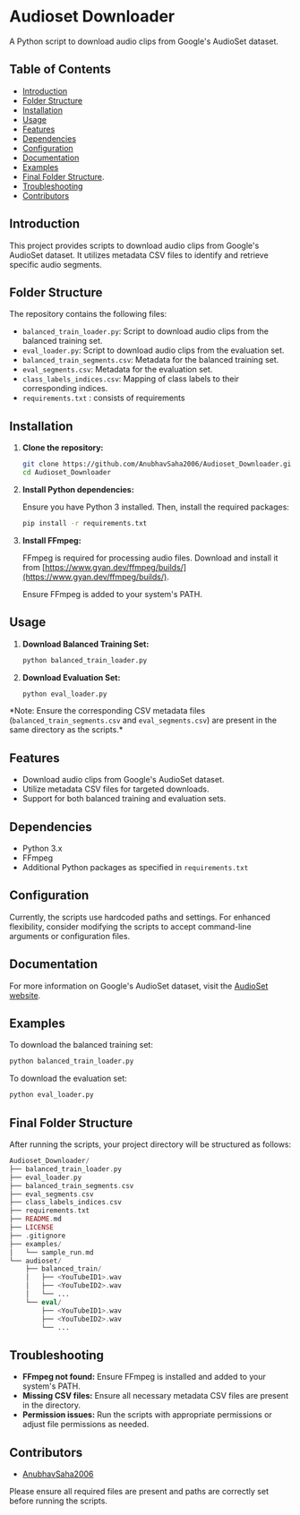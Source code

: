 
# Audioset Downloader

A Python script to download audio clips from Google's AudioSet dataset.

## Table of Contents

* [Introduction](#introduction)
* [Folder Structure](#folder-structure)
* [Installation](#installation)
* [Usage](#usage)
* [Features](#features)
* [Dependencies](#dependencies)
* [Configuration](#configuration)
* [Documentation](#documentation)
* [Examples](#examples)
* [Final Folder Structure](#final-folder-structure).
* [Troubleshooting](#troubleshooting)
* [Contributors](#contributors)

## Introduction

This project provides scripts to download audio clips from Google's AudioSet dataset. It utilizes metadata CSV files to identify and retrieve specific audio segments.

## Folder Structure

The repository contains the following files:

* `balanced_train_loader.py`: Script to download audio clips from the balanced training set.
* `eval_loader.py`: Script to download audio clips from the evaluation set.
* `balanced_train_segments.csv`: Metadata for the balanced training set.
* `eval_segments.csv`: Metadata for the evaluation set.
* `class_labels_indices.csv`: Mapping of class labels to their corresponding indices.
* `requirements.txt` : consists of requirements 

## Installation

1. **Clone the repository:**

   ```bash
   git clone https://github.com/AnubhavSaha2006/Audioset_Downloader.git
   cd Audioset_Downloader
   ```



2. **Install Python dependencies:**

   Ensure you have Python 3 installed. Then, install the required packages:

   ```bash
   pip install -r requirements.txt
   ```




3. **Install FFmpeg:**

   FFmpeg is required for processing audio files. Download and install it from [https://www.gyan.dev/ffmpeg/builds/](https://www.gyan.dev/ffmpeg/builds/).

   Ensure FFmpeg is added to your system's PATH.

## Usage

1. **Download Balanced Training Set:**

   ```bash
   python balanced_train_loader.py
   ```



2. **Download Evaluation Set:**

   ```bash
   python eval_loader.py
   ```



\*Note: Ensure the corresponding CSV metadata files (`balanced_train_segments.csv` and `eval_segments.csv`) are present in the same directory as the scripts.\*

## Features

* Download audio clips from Google's AudioSet dataset.
* Utilize metadata CSV files for targeted downloads.
* Support for both balanced training and evaluation sets.

## Dependencies

* Python 3.x
* FFmpeg
* Additional Python packages as specified in `requirements.txt`

## Configuration

Currently, the scripts use hardcoded paths and settings. For enhanced flexibility, consider modifying the scripts to accept command-line arguments or configuration files.

## Documentation

For more information on Google's AudioSet dataset, visit the [AudioSet website](https://research.google.com/audioset/).

## Examples

To download the balanced training set:

```bash
python balanced_train_loader.py
```



To download the evaluation set:

```bash
python eval_loader.py
```
## Final Folder Structure
After running the scripts, your project directory will be structured as follows:

```php
Audioset_Downloader/
├── balanced_train_loader.py
├── eval_loader.py
├── balanced_train_segments.csv
├── eval_segments.csv
├── class_labels_indices.csv
├── requirements.txt
├── README.md
├── LICENSE
├── .gitignore
├── examples/
│   └── sample_run.md
└── audioset/
    ├── balanced_train/
    │   ├── <YouTubeID1>.wav
    │   ├── <YouTubeID2>.wav
    │   └── ...
    └── eval/
        ├── <YouTubeID1>.wav
        ├── <YouTubeID2>.wav
        └── ...

```
## Troubleshooting

* **FFmpeg not found:** Ensure FFmpeg is installed and added to your system's PATH.
* **Missing CSV files:** Ensure all necessary metadata CSV files are present in the directory.
* **Permission issues:** Run the scripts with appropriate permissions or adjust file permissions as needed.

## Contributors
* [AnubhavSaha2006](https://github.com/AnubhavSaha2006)

Please ensure all required files are present and paths are correctly set before running the scripts.
